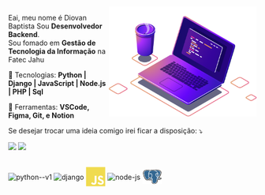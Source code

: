 <img src="computer-illustration.png" min-width="300px" max-width="300px" width="300px" align="right" alt="Computador Diovan">

<p align="left"> 
  Eai, meu nome é Diovan Baptista Sou <strong>Desenvolvedor Backend</strong>.<br>
  Sou fomado em <strong>Gestão de Tecnologia da Informação</strong> na Fatec Jahu
</p>

<p align="left">
  🦄 Tecnologias: <strong> Python | Django | JavaScript | Node.js | PHP | Sql  </strong>
</p>

<p align="left">
  💼 Ferramentas: <strong>VSCode, Figma, Git, e Notion</strong>
</p>

<p align="left">
  Se desejar trocar uma ideia comigo irei ficar a disposição: ⤵️
</p>

<p align="left">
  <a href="https://www.instagram.com/diovan_vinicius/" alt="Instagram">
  <img src="https://img.shields.io/badge/-Instagram-DF0174?style=for-the-badge&logo=instagram&logoColor=white&link=https://www.instagram.com/diovan_vinicius/"/></a>
  
  <a href="https://www.linkedin.com/in/diovan-baptista-98ab24212/" alt="Linkedin">
  <img src="https://img.shields.io/badge/-Linkedin-0e76a8?style=for-the-badge&logo=Linkedin&logoColor=white&link=https://www.linkedin.com/in/diovan-baptista-98ab24212/" /></a>

</p>  

<p align="left" style="display: inline_block;"><br>
    <img align="center" width="48" height="48" src="https://img.icons8.com/color/48/python--v1.png" alt="python--v1"/>
    <img align="center" width="48" height="48" src="https://img.icons8.com/color/48/000000/django.png" alt="django"/>
    <img align="center" alt="Manu-Js" height="40" width="40" src="https://raw.githubusercontent.com/devicons/devicon/master/icons/javascript/javascript-plain.svg">
    <img align="center" width="48" height="48" src="https://img.icons8.com/fluency/48/node-js.png" alt="node-js"/>
    <img align="center" alt="Postgress" height="30" width="40" src="https://raw.githubusercontent.com/devicons/devicon/master/icons/postgresql/postgresql-original.svg">
</p>
